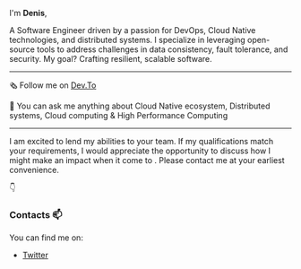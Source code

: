 I'm **Denis**, 

A Software Engineer driven by a passion for DevOps, Cloud Native technologies, and distributed systems. I specialize in leveraging open-source tools to address challenges in data consistency, fault tolerance, and security. My goal? Crafting resilient, scalable software.

---

🗞️​ Follow me on [Dev.To](https://dev.to/denisakp)

​🧐 You can ask me anything about Cloud Native ecosystem, Distributed systems, Cloud computing & High Performance Computing

---

I am excited to lend my abilities to your team. If my qualifications match your requirements, I would appreciate the opportunity to discuss how I might make an impact when it come to . Please contact me at your earliest convenience.

:point_down:

### Contacts 📫
You can find me on:
* [Twitter](https://twitter.com/denis_Akp)
